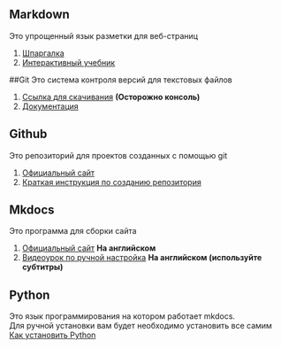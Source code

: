 ## Markdown
Это упрощенный язык разметки для веб-страниц

1. [Шпаргалка](http://konvut.github.io/k50articles/)
2. [Интерактивный учебник](https://paulradzkov.com/2014/markdown_cheatsheet/)

##Git
Это система контроля версий для текстовых файлов  

1. [Ссылка для скачивания](https://git-scm.com/) **(Осторожно консоль)**  
2. [Документация](https://lir.ugrasu.ru/index.php/load_file/58699/pdf)


## Github
Это репозиторий для проектов созданных с помощью git

1. [Официальный сайт](https://github.com/)
2. [Краткая инструкция по созданию репозитория](https://vertex-academy.com/tutorials/ru/kak-sozdat-repozitorij-na-github/)

## Mkdocs
Это программа для сборки сайта

1. [Официальный сайт](https://www.mkdocs.org/) **На английском**
2. [Видеоурок по ручной настройка](https://www.youtube.com/watch?v=tB6QN2ljDL8) **На английском (используйте субтитры)**

## Python
Это язык программирования на котором работает mkdocs.  
Для ручной установки вам будет необходимо установить все самим
[Как установить Python](https://python-scripts.com/install-python)
